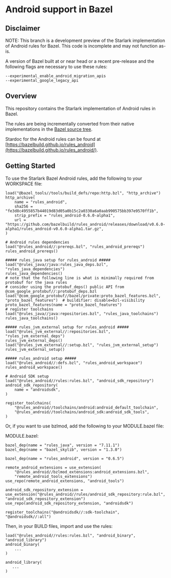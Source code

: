 # Android support in Bazel

## Disclaimer

NOTE: This branch is a development preview of the Starlark implementation of Android rules for Bazel. This code is incomplete and may not function as-is.

A version of Bazel built at or near head or a recent pre-release and the following flags are necessary to use these rules:

```
--experimental_enable_android_migration_apis
--experimental_google_legacy_api
```

## Overview

This repository contains the Starlark implementation of Android rules in Bazel.

The rules are being incrementally converted from their native implementations
in the [Bazel source
tree](https://source.bazel.build/bazel/+/master:src/main/java/com/google/devtools/build/lib/rules/android/).

Stardoc for the Android rules can be found at
[https://bazelbuild.github.io/rules_android](https://bazelbuild.github.io/rules_android/).

## Getting Started
To use the Starlark Bazel Android rules, add the following to your WORKSPACE file:


```starlark
load("@bazel_tools//tools/build_defs/repo:http.bzl", "http_archive")
http_archive(
    name = "rules_android",
    sha256 = "fe3d8c4955857b44019d83d05a0b15c2a0330a6a0aab990575bb397e9570ff1b",
    strip_prefix = "rules_android-0.6.0-alpha1",
    url = "https://github.com/bazelbuild/rules_android/releases/download/v0.6.0-alpha1/rules_android-v0.6.0-alpha1.tar.gz",
)

# Android rules dependencies
load("@rules_android//:prereqs.bzl", "rules_android_prereqs")
rules_android_prereqs()

##### rules_java setup for rules_android #####
load("@rules_java//java:rules_java_deps.bzl", "rules_java_dependencies")
rules_java_dependencies()
# note that the following line is what is minimally required from protobuf for the java rules
# consider using the protobuf_deps() public API from @com_google_protobuf//:protobuf_deps.bzl
load("@com_google_protobuf//bazel/private:proto_bazel_features.bzl", "proto_bazel_features")  # buildifier: disable=bzl-visibility
proto_bazel_features(name = "proto_bazel_features")
# register toolchains
load("@rules_java//java:repositories.bzl", "rules_java_toolchains")
rules_java_toolchains()

##### rules_jvm_external setup for rules_android #####
load("@rules_jvm_external//:repositories.bzl", "rules_jvm_external_deps")
rules_jvm_external_deps()
load("@rules_jvm_external//:setup.bzl", "rules_jvm_external_setup")
rules_jvm_external_setup()

##### rules_android setup #####
load("@rules_android//:defs.bzl", "rules_android_workspace")
rules_android_workspace()

# Android SDK setup
load("@rules_android//rules:rules.bzl", "android_sdk_repository")
android_sdk_repository(
    name = "androidsdk",
)

register_toolchains(
    "@rules_android//toolchains/android:android_default_toolchain",
    "@rules_android//toolchains/android_sdk:android_sdk_tools",
)
```


Or, if you want to use bzlmod, add the following to your MODULE.bazel file:

MODULE.bazel:

```starlark
bazel_dep(name = "rules_java", version = "7.11.1")
bazel_dep(name = "bazel_skylib", version = "1.3.0")

bazel_dep(name = "rules_android", version = "0.6.5")

remote_android_extensions = use_extension(
    "@rules_android//bzlmod_extensions:android_extensions.bzl",
    "remote_android_tools_extensions")
use_repo(remote_android_extensions, "android_tools")

android_sdk_repository_extension = use_extension("@rules_android//rules/android_sdk_repository:rule.bzl", "android_sdk_repository_extension")
use_repo(android_sdk_repository_extension, "androidsdk")

register_toolchains("@androidsdk//:sdk-toolchain", "@androidsdk//:all")
```



Then, in your BUILD files, import and use the rules:

```starlark
load("@rules_android//rules:rules.bzl", "android_binary", "android_library")
android_binary(
    ...
)

android_library(
   ...
)
```
